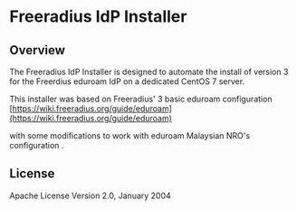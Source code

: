 # Freeradius IdP Installer

## Overview
The Freeradius IdP Installer is designed to automate the install of version 3 for the Freerdius eduroam IdP on a dedicated CentOS 7 server.

This installer was based on Freeradius' 3 basic eduroam configuration [https://wiki.freeradius.org/guide/eduroam](https://wiki.freeradius.org/guide/eduroam)

with some modifications to work with eduroam Malaysian NRO's configuration .

## License
Apache License Version 2.0, January 2004
